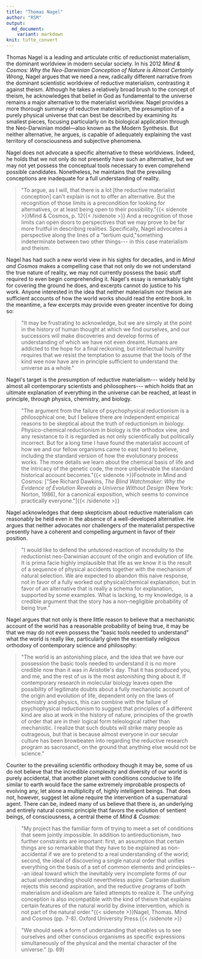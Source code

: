 ```yaml
---
title: "Thomas Nagel"
author: "RSM"
output: 
  md_document:
    variant: markdown
knit: tufte_convert
---
```

Thomas Nagel is a leading and articulate critic of reductionist materialism, the dominant worldview in modern secular society. In his 2012 *Mind & Cosmos: Why the Neo-Darwinian Conception of Nature is Almost Certainly Wrong*, Nagel argues that we need a new, radically different narrative from the dominant scientistic worldview of reductive materialism, contrasting it against theism. Although he takes a relatively broad brush to the concept of theism, he acknowledges that belief in God as fundamental to the universe remains a major alternative to the materialist worldview. Nagel provides a more thorough summary of reductive materialism, the presumption of a purely physical universe that can best be described by examining its smallest pieces, focusing particularly on its biological application through the Neo-Darwinian model—also known as the Modern Synthesis. But neither alternative, he argues, is capable of adequately explaining the vast territory of consciousness and subjective phenomena.

Nagel does not advocate a specific alternative to these worldviews. Indeed, he holds that we not only do not presently have such an alternative, but we may not yet possess the conceptual tools necessary to even comprehend possible candidates. Nonetheless, he maintains that the prevailing conceptions are inadequate for a full understanding of reality.

> "To argue, as I will, that there is a lot \[the reductive materialist
> conception\] can't explain is not to offer an alternative. But the
> recognition of those limits is a precondition for looking for
> alternatives, or at least being open to their possibility."{{< sidenote >}}Mind & Cosmos, p. 12{{< /sidenote >}} And a
> recognition of those limits can open doors to perspectives that we may
> prove to be far more fruitful in describing realities. Specifically,
> Nagel advocates a perspective along the lines of a "tertium
> quid,"something indeterminate between two other things--- in this case
> materialism and theism.

Nagel has had such a new world view in his sights for decades, and in
*Mind and Cosmos* makes a compelling case that not only do we not
understand the true nature of reality, we may not currently possess the
basic stuff required to even begin comprehending it. Nagel's essay is
remarkably tight for covering the ground he does, and excerpts cannot do
justice to his work. Anyone interested in the idea that neither
materialism nor theism are sufficient accounts of how the world works
should read the entire book. In the meantime, a few excerpts may provide
even greater incentive for doing so:

> "It may be frustrating to acknowledge, but we are simply at the point
> in the history of human thought at which we find ourselves, and our
> successors will make discoveries and develop forms of understanding of
> which we have not even dreamt. Humans are addicted to the hope for a
> final reckoning, but intellectual humility requires that we resist the
> temptation to assume that the tools of the kind wee now have are in
> principle sufficient to understand the universe as a whole."

Nagel's target is the presumption of reductive materialism--- widely
held by almost all contemporary scientists and philosophers--- which
holds that an ultimate explanation of everything in the universe can be
reached, at least in principle, through physics, chemistry, and biology.

> "The argument from the failure of psychophysical reductionism is a
> philosophical one, but I believe there are independent empirical
> reasons to be skeptical about the truth of reductionism in biology.
> Physico-chemical reductionism in biology is the orthodox view, and any
> resistance to it is regarded as not only scientifically but
> politically incorrect. But for a long time I have found the
> materialist account of how we and our fellow organisms came to east
> hard to believe, including the standard version of how the
> evolutionary process works. The more details we learn about the
> chemical basis of life and the intricacy of the genetic code, the more
> unbelievable the standard historical account becomes."{{< sidenote >}}Footnote in Mind and Cosmos: \["See Richard Dawkins, *The Blind Watchmaker: Why the Evidence of Evolution Reveals a Universe Without Design* (New York: Norton, 1986), for a canonical exposition, which
    seems to convince practically everyone."\]{{< /sidenote >}}

Nagel acknowledges that deep skepticism about reductive materialism can
reasonably be held even in the absence of a well-developed alternative.
He argues that neither advocates nor challengers of the materialist
perspective presently have a coherent and compelling argument in favor
of their position.

> "I would like to defend the untutored reaction of incredulity to the
> reductionist neo-Darwinian account of the origin and evolution of
> life. It is prima facie highly implausible that life as we know it is
> the result of a sequence of physical accidents together with the
> mechanism of natural selection. We are expected to abandon this naive
> response, not in favor of a fully worked out physical/chemical
> explanation, but in favor of an alternative that is really a schema
> for explanation, supported by some examples. What is lacking, to my
> knowledge, is a credible argument that the story has a non-negligible
> probability of being true."

Nagel argues that not only is there little reason to believe that a
mechanistic account of the world has a reasonable probability of being
true, it may be that we may do not even possess the "basic tools needed
to understand" what the world is really like, particularly given the
essentially religious orthodoxy of contemporary science and philosophy:

> "The world is an astonishing place, and the idea that we have our
> possession the basic tools needed to understand it is no more credible
> now than it was in Aristotle's day. That it has produced you, and me,
> and the rest of us is the most astonishing thing about it. If
> contemporary research in molecular biology leaves open the possibility
> of legitimate doubts about a fully mechanistic account of the origin
> and evolution of life, dependent only on the laws of chemistry and
> physics, this can combine with the failure of psychophysical
> reductionism to suggest that principles of a different kind are also
> at work in the history of nature, principles of the growth of order
> that are in their logical form teleological rather than mechanistic. I
> realize that such doubts will strike many people as outrageous, but
> that is because almost everyone in our secular culture has been
> browbeaten into regarding the reductive research program as
> sacrosanct, on the ground that anything else would not be science."

Counter to the prevailing scientific orthodoxy though it may be, some of
us do not believe that the incredible complexity and diversity of our
world is purely accidental, that another planet with conditions conducive to life similar to earth would face the same extremely improbable prospects of evolving any, let alone a multiplicity of, highly intelligent beings. That does not, however, suggest let alone require the intervention of a supernatural agent. There can be, indeed many of us believe that there is, an underlying and entirely natural cosmic principle that favors the evolution of sentient beings, of consciousness, a central theme of *Mind & Cosmos*:

> "My project has the familiar form of trying to meet a set of
> conditions that seem jointly impossible. In addition to
> antireductionism, two further constraints are important: first, an
> assumption that certain things are so remarkable that they have to be
> explained as non-accidental if we are to pretend to a real
> understanding of the world; second, the ideal of discovering a single
> natural order that unifies everything on the basis of a set of common
> elements and principles---an ideal toward which the inevitably very
> incomplete forms of our actual understanding should nevertheless
> aspire. Cartesian dualism rejects this second aspiration, and the
> reductive programs of both materialism and idealism are failed
> attempts to realize it. The unifying conception is also incompatible
> with the kind of theism that explains certain features of the natural
> world by divine intervention, which is not part of the natural
> order."{{< sidenote >}}Nagel, Thomas. Mind and Cosmos (pp. 7-8). Oxford University Press.{{< /sidenote >}}

> "We should seek a form of understanding that enables us to see
> ourselves and other conscious organisms as specific expressions
> simultaneously of the physical and the mental character of the
> universe." (p. 69)


   

  
